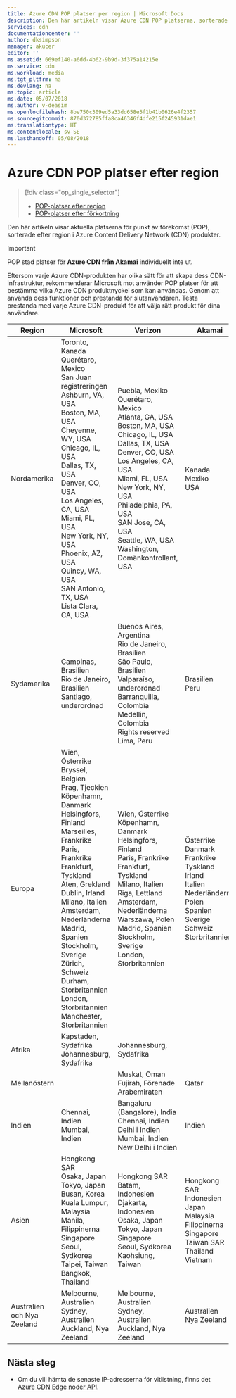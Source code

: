 ```yaml
---
title: Azure CDN POP platser per region | Microsoft Docs
description: Den här artikeln visar Azure CDN POP platserna, sorterade efter region för Azure CDN-produkter.
services: cdn
documentationcenter: ''
author: dksimpson
manager: akucer
editor: ''
ms.assetid: 669ef140-a6dd-4b62-9b9d-3f375a14215e
ms.service: cdn
ms.workload: media
ms.tgt_pltfrm: na
ms.devlang: na
ms.topic: article
ms.date: 05/07/2018
ms.author: v-deasim
ms.openlocfilehash: 8be750c309ed5a33dd658e5f1b41b0626e4f2357
ms.sourcegitcommit: 870d372785ffa8ca46346f4dfe215f245931dae1
ms.translationtype: HT
ms.contentlocale: sv-SE
ms.lasthandoff: 05/08/2018
---
```

# <a name="azure-cdn-pop-locations-by-region"></a>Azure CDN POP platser efter region
> [!div class="op_single_selector"]
> * [POP-platser efter region](cdn-pop-locations.md)
> * [POP-platser efter förkortning](cdn-pop-abbreviations.md)
> 


Den här artikeln visar aktuella platserna för punkt av förekomst (POP), sorterade efter region i Azure Content Delivery Network (CDN) produkter.

> [!IMPORTANT]
> POP stad platser för **Azure CDN från Akamai** individuellt inte ut.  
> 
> Eftersom varje Azure CDN-produkten har olika sätt för att skapa dess CDN-infrastruktur, rekommenderar Microsoft mot använder POP platser för att bestämma vilka Azure CDN produktnyckel som kan användas. Genom att använda dess funktioner och prestanda för slutanvändaren. Testa prestanda med varje Azure CDN-produkt för att välja rätt produkt för dina användare. 
> 

| Region | Microsoft | Verizon | Akamai |
| --- | --- | --- | --- |
| Nordamerika | Toronto, Kanada<br />Querétaro, Mexico<br />San Juan registreringen<br />Ashburn, VA, USA<br />Boston, MA, USA<br />Cheyenne, WY, USA<br />Chicago, IL, USA<br /> Dallas, TX, USA<br />Denver, CO, USA<br />Los Angeles, CA, USA<br />Miami, FL, USA<br />New York, NY, USA<br />Phoenix, AZ, USA<br />Quincy, WA, USA<br />SAN Antonio, TX, USA<br />Lista Clara, CA, USA<br />| Puebla, Mexiko<br />Querétaro, Mexico<br />Atlanta, GA, USA<br />Boston, MA, USA<br />Chicago, IL, USA<br />Dallas, TX, USA<br />Denver, CO, USA<br />Los Angeles, CA, USA<br />Miami, FL, USA<br />New York, NY, USA<br />Philadelphia, PA, USA<br />SAN Jose, CA, USA<br />Seattle, WA, USA<br />Washington, Domänkontrollant, USA | Kanada<br />Mexiko<br />USA |
| Sydamerika | Campinas, Brasilien<br />Rio de Janeiro, Brasilien<br />Santiago, underordnad | Buenos Aires, Argentina<br />Rio de Janeiro, Brasilien<br />São Paulo, Brasilien<br />Valparaíso, underordnad<br />Barranquilla, Colombia<br />Medellin, Colombia<br />Rights reserved<br />Lima, Peru | Brasilien<br />Peru |
| Europa | Wien, Österrike<br />Bryssel, Belgien<br />Prag, Tjeckien<br />Köpenhamn, Danmark<br /> Helsingfors, Finland<br />Marseilles, Frankrike<br />Paris, Frankrike<br />Frankfurt, Tyskland<br />Aten, Grekland<br />Dublin, Irland<br />Milano, Italien<br />Amsterdam, Nederländerna<br />Madrid, Spanien<br />Stockholm, Sverige<br />Zürich, Schweiz<br />Durham, Storbritannien<br />London, Storbritannien<br />Manchester, Storbritannien | Wien, Österrike<br />Köpenhamn, Danmark<br />Helsingfors, Finland<br />Paris, Frankrike<br />Frankfurt, Tyskland<br />Milano, Italien<br />Riga, Lettland<br />Amsterdam, Nederländerna<br />Warszawa, Polen<br />Madrid, Spanien<br />Stockholm, Sverige<br />London, Storbritannien | Österrike<br />Danmark<br />Frankrike<br />Tyskland<br />Irland<br />Italien<br />Nederländerna<br />Polen<br />Spanien<br />Sverige<br />Schweiz<br />Storbritannien |
| Afrika | Kapstaden, Sydafrika<br />Johannesburg, Sydafrika | Johannesburg, Sydafrika | |
| Mellanöstern | | Muskat, Oman<br />Fujirah, Förenade Arabemiraten | Qatar |
| Indien | Chennai, Indien<br />Mumbai, Indien | Bangaluru (Bangalore), India<br />Chennai, Indien<br />Delhi i Indien<br />Mumbai, Indien<br />New Delhi i Indien<br /> | Indien |
| Asien | Hongkong SAR<br />Osaka, Japan<br />Tokyo, Japan<br />Busan, Korea<br />Kuala Lumpur, Malaysia<br />Manila, Filippinerna<br />Singapore<br />Seoul, Sydkorea<br />Taipei, Taiwan<br />Bangkok, Thailand | Hongkong SAR<br />Batam, Indonesien<br />Djakarta, Indonesien<br />Osaka, Japan<br />Tokyo, Japan<br />Singapore<br />Seoul, Sydkorea<br />Kaohsiung, Taiwan | Hongkong SAR<br />Indonesien<br />Japan<br />Malaysia<br />Filippinerna<br />Singapore<br />Taiwan SAR<br />Thailand<br />Vietnam |
| Australien och Nya Zeeland | Melbourne, Australien<br />Sydney, Australien<br />Auckland, Nya Zeeland | Melbourne, Australien<br />Sydney, Australien<br />Auckland, Nya Zeeland | Australien<br />Nya Zeeland |


## <a name="next-steps"></a>Nästa steg
* Om du vill hämta de senaste IP-adresserna för vitlistning, finns det [Azure CDN Edge noder API](https://docs.microsoft.com/rest/api/cdn/edgenodes).

